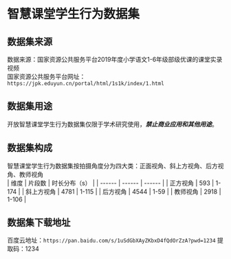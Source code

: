 # 智慧课堂学生行为数据集<br/>

## 数据集来源
数据来源：国家资源公共服务平台2019年度小学语文1-6年级部级优课的课堂实录视频<br/>
国家资源公共服务平台网址：`https://jpk.eduyun.cn/portal/html/1s1k/index/1.html`<br/>
## 数据集用途
开放智慧课堂学生行为数据集仅限于学术研究使用，___禁止商业应用和其他用途___。<br/>
## 数据集构成
智慧课堂学生行为数据集按拍摄角度分为四大类：正面视角、斜上方视角、后方视角、教师视角<br/>
| 维度 | 片段数 | 时长分布（s） |
| ------ | ------ | ------ |
| 正方视角 | 593 | 1-174 |
| 斜上方视角 | 4781 | 1-115 |
| 后方视角 | 4544 | 1-59 |
| 教师视角 | 2918 | 1-106 |


## 数据集下载地址
百度云地址：`https://pan.baidu.com/s/1uSdGbXAyZKbxD4fQdOrZzA?pwd=1234`  提取码：1234<br/>
